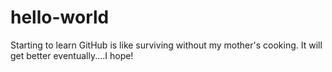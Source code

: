# hello-world
Starting to learn GitHub is like surviving without my mother's cooking. It will get better eventually....I hope!
